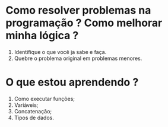 # Como resolver problemas na programação ? Como melhorar minha lógica ?

 1. Identifique o que você ja sabe e faça.
 2. Quebre o problema original em problemas menores. 

# O que estou aprendendo ?

 1. Como executar funções;
 2. Variáveis;
 3. Concatenação;
 4. Tipos de dados.
